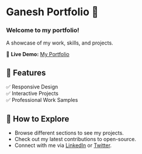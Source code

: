 # Ganesh Portfolio 🚀

### **Welcome to my portfolio!**  
A showcase of my work, skills, and projects.  

🔗 **Live Demo:** [My Portfolio](https://ganiDynamo.github.io/ganesh-portfolio)

## 📌 Features  
✅ Responsive Design  
✅ Interactive Projects  
✅ Professional Work Samples  

## 📜 How to Explore  
- Browse different sections to see my projects.  
- Check out my latest contributions to open-source.  
- Connect with me via [LinkedIn](your-link) or [Twitter](your-link).
